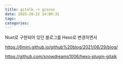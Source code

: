 ```yaml
---
title: gitalk -> giscus
date: 2025-10-22 14:09:31
tags:
categories:
---
```


Nuxt로 구현되어 있던 블로그를 Hexo로 변경하면서

https://6mini.github.io/github%20blog/2021/08/29/blog/


https://github.com/snowdreams1006/hexo-plugin-gitalk